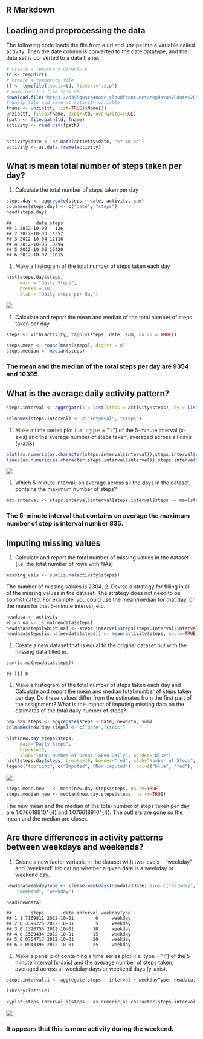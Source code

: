 R Markdown
----------

Loading and preprocessing the data
----------------------------------

The following code loads the file from a url and unzips into a variable called activity. Then the date column is converted to the date datatype, and the data set is converted to a data frame.

``` r
# create a temporary directory
td <- tempdir() 
# create a temporary file
tf <- tempfile(tmpdir=td, fileext=".zip") 
# download zip file from URL
download.file("https://d396qusza40orc.cloudfront.net/repdata%2Fdata%2Factivity.zip", tf, mode="wb", method = "curl")
# unzip file and save as activity variable
fname <- unzip(tf, list=TRUE)$Name[1] 
unzip(tf, files=fname, exdir=td, overwrite=TRUE) 
fpath <- file.path(td, fname)
activity <- read.csv(fpath)


activity$date <- as.Date(activity$date, "%Y-%m-%d")
activity <- as.data.frame(activity)
```

What is mean total number of steps taken per day?
-------------------------------------------------

1.  Calculate the total number of steps taken per day

``` r
steps.day <- aggregate(steps ~ date, activity, sum)
colnames(steps.day) <- c("date", "steps")
head(steps.day)
```

    ##         date steps
    ## 1 2012-10-02   126
    ## 2 2012-10-03 11352
    ## 3 2012-10-04 12116
    ## 4 2012-10-05 13294
    ## 5 2012-10-06 15420
    ## 6 2012-10-07 11015

1.  Make a histogram of the total number of steps taken each day

``` r
hist(steps.day$steps,
     main = "Daily Steps",
     breaks = 10,
     xlab = "Daily steps per day")
```

![](PA1_template_files/figure-markdown_github/unnamed-chunk-3-1.png)

1.  Calculate and report the mean and median of the total number of steps taken per day

``` r
steps <- with(activity, tapply(steps, date, sum, na.rm = TRUE))

steps.mean <- round(mean(steps), digits = 0)
steps.median <- median(steps)
```

### The mean and the median of the total steps per day are 9354 and 10395.

What is the average daily activity pattern?
-------------------------------------------

``` r
steps.interval <- aggregate(x = list(steps = activity$steps), by = list(interval = activity$interval), FUN = mean, na.rm = TRUE)

colnames(steps.interval) <- c("interval", "steps")
```

1.  Make a time series plot (i.e. 𝚝𝚢𝚙𝚎 = "𝚕") of the 5-minute interval (x-axis) and the average number of steps taken, averaged across all days (y-axis)

``` r
plot(as.numeric(as.character(steps.interval$interval)),steps.interval$steps, type="l", xlab="Interval", ylab="Number of Steps",main="Average Number of Steps per Day by Interval")
lines(as.numeric(as.character(steps.interval$interval)),steps.interval$steps, type="l")
```

![](PA1_template_files/figure-markdown_github/unnamed-chunk-6-1.png)

1.  Which 5-minute interval, on average across all the days in the dataset, contains the maximum number of steps?

``` r
max.interval <- steps.interval$interval[steps.interval$steps == max(steps.interval$steps)]
```

### The 5-minute interval that contains on average the maximum number of step is interval number 835.

Imputing missing values
-----------------------

1.  Calculate and report the total number of missing values in the dataset (i.e. the total number of rows with NAs)

``` r
missing_vals <- sum(is.na(activity$steps))
```

The number of missing values is 2304. 2. Devise a strategy for filling in all of the missing values in the dataset. The strategy does not need to be sophisticated. For example, you could use the mean/median for that day, or the mean for that 5-minute interval, etc.

``` r
newdata <- activity
which.na <- is.na(newdata$steps)
newdata$steps[which.na] <- steps.interval$steps[steps.interval$interval == newdata$interval[which.na]]
newdata$steps[is.na(newdata$steps)] <- mean(activity$steps, na.rm=TRUE)
```

1.  Create a new dataset that is equal to the original dataset but with the missing data filled in.

``` r
sum(is.na(newdata$steps))
```

    ## [1] 0

1.  Make a histogram of the total number of steps taken each day and Calculate and report the mean and median total number of steps taken per day. Do these values differ from the estimates from the first part of the assignment? What is the impact of imputing missing data on the estimates of the total daily number of steps?

``` r
new.day.steps <- aggregate(steps ~ date, newdata, sum)
colnames(new.day.steps) <- c("date","steps")
```

``` r
hist(new.day.steps$steps, 
     main="Daily Steps",
     breaks=10,
     xlab="Total Number of Steps Taken Daily", border="blue")
hist(steps.day$steps, breaks=10, border="red", xlab="Number of Steps", add=T)
legend("topright", c("Imputed", "Non-imputed"), col=c("blue", "red"), lwd=10)
```

![](PA1_template_files/figure-markdown_github/unnamed-chunk-12-1.png)

``` r
steps.mean.new   <- mean(new.day.steps$steps, na.rm=TRUE)
steps.median.new <- median(new.day.steps$steps, na.rm=TRUE)
```

The new mean and the median of the total number of steps taken per day are 1.076618910^{4} and 1.076618910^{4}. The outliers are gone so the mean and the median are closer.

Are there differences in activity patterns between weekdays and weekends?
-------------------------------------------------------------------------

1.  Create a new factor variable in the dataset with two levels – “weekday” and “weekend” indicating whether a given date is a weekday or weekend day.

``` r
newdata$weekdayType <- ifelse(weekdays(newdata$date) %in% c("Satuday", "Sunday"), 
    "weekend", "weekday")

head(newdata)
```

    ##       steps       date interval weekdayType
    ## 1 1.7169811 2012-10-01        0     weekday
    ## 2 0.3396226 2012-10-01        5     weekday
    ## 3 0.1320755 2012-10-01       10     weekday
    ## 4 0.1509434 2012-10-01       15     weekday
    ## 5 0.0754717 2012-10-01       20     weekday
    ## 6 2.0943396 2012-10-01       25     weekday

1.  Make a panel plot containing a time series plot (i.e. type = "l") of the 5-minute interval (x-axis) and the average number of steps taken, averaged across all weekday days or weekend days (y-axis).

``` r
steps.interval.i <- aggregate(steps ~ interval + weekdayType, newdata, mean)

library(lattice)

xyplot(steps.interval.i$steps ~ as.numeric(as.character(steps.interval.i$interval))|steps.interval.i$weekdayType, main="Average Steps per Day by Interval",xlab="Interval", ylab="Steps",layout=c(1,2), type="l")
```

![](PA1_template_files/figure-markdown_github/unnamed-chunk-15-1.png)

### It appears that this is more activity during the weekend.

